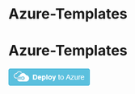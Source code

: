 # Azure-Templates

# Azure-Templates

<a href="https://portal.azure.com/#create/Microsoft.Template/uri/https://github.com/taqabubaker/Azure-Templates/blob/master/azuredeploy.json" target="_blank">
    <img src="https://raw.githubusercontent.com/Azure/azure-quickstart-templates/master/1-CONTRIBUTION-GUIDE/images/deploytoazure.png"/>
</a>